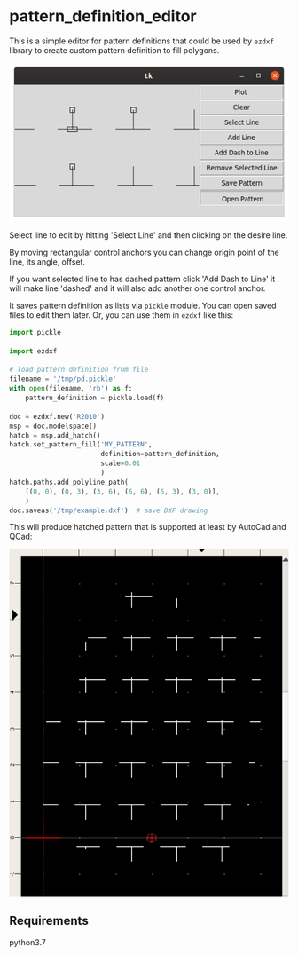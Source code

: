 # pattern_definition_editor

This is a simple editor for pattern definitions that
could be used by `ezdxf` library to create custom 
pattern definition to fill polygons.

![](gui.png)

Select line to edit by hitting 'Select Line' and then clicking on the desire line.

By moving rectangular control anchors you can change origin point of the line, its angle, offset.

If you want selected line to has dashed pattern click 'Add Dash to Line' it will make 
line 'dashed' and it will also add another one control anchor.

It saves pattern definition as lists via `pickle` module. You can open saved files to edit them later.
Or, you can use them in `ezdxf` like this:

``` python
import pickle

import ezdxf

# load pattern definition from file
filename = '/tmp/pd.pickle'
with open(filename, 'rb') as f:
    pattern_definition = pickle.load(f)

doc = ezdxf.new('R2010')
msp = doc.modelspace()
hatch = msp.add_hatch()
hatch.set_pattern_fill('MY_PATTERN',
                       definition=pattern_definition,
                       scale=0.01
                       )
hatch.paths.add_polyline_path(
    [(0, 0), (0, 3), (3, 6), (6, 6), (6, 3), (3, 0)],
    )
doc.saveas('/tmp/example.dxf')  # save DXF drawing
```

This will produce hatched pattern that is supported at least by AutoCad and QCad:

![](cad.png)


## Requirements

python3.7
